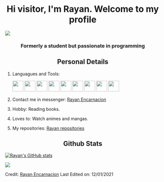 <h1 align="center">Hi visitor, I'm Rayan. Welcome to my profile</h1>
<p align="center">


<a href="https://www.youtube.com/watch?v=dQw4w9WgXcQ"><img src="https://user-images.githubusercontent.com/73097560/115834477-dbab4500-a447-11eb-908a-139a6edaec5c.gif"></a>

<h3 align="center">Formerly a student but passionate in programming</h3>
<h2 align="center">Personal Details</h2>
<p align="center">  
  
1. Languagues and Tools:												    
	
   <img src="https://cdn.jsdelivr.net/gh/devicons/devicon/icons/html5/html5-original-wordmark.svg" width="35"  />
   <img src="https://cdn.jsdelivr.net/gh/devicons/devicon/icons/css3/css3-original.svg" width="35" />
   <img src="https://cdn.jsdelivr.net/gh/devicons/devicon/icons/sass/sass-original.svg" width="35"/>
   <img src="https://cdn.jsdelivr.net/gh/devicons/devicon/icons/bootstrap/bootstrap-original.svg" width="35" left="100"/>
   <img src="https://cdn.jsdelivr.net/gh/devicons/devicon/icons/tailwindcss/tailwindcss-plain.svg" width="35"/>
   <img src="https://cdn.jsdelivr.net/gh/devicons/devicon/icons/javascript/javascript-plain.svg" width="35" />  
   <img src="https://cdn.jsdelivr.net/gh/devicons/devicon/icons/nodejs/nodejs-original.svg" width="35"/>
   <img src="https://cdn.jsdelivr.net/gh/devicons/devicon/icons/mongodb/mongodb-original.svg" width="35"/>
   <img src="https://cdn.jsdelivr.net/gh/devicons/devicon/icons/git/git-original.svg" width="35"/>
 
2. Contact me in messenger: <a href = "https://rayanencarnacion.netlify.app/" target="blank">Rayan Encarnacion</a>

3. Hobby: Reading books.

4. Loves to: Watch animes and mangas.

5. My repositories: <a href= "https://github.com/RayanEncarnacion?tab=repositories" target="blank"> Rayan repositories</a>
</p>

<h2 align="center">Github Stats</h2>
<p align="center"> 

[![Rayan's GitHub stats](https://github-readme-stats.vercel.app/api/top-langs/?username=RayanEncarnacion&theme=dracula&layout=compact)](https://github.com/RayanEncarnacion)

<a href="https://www.youtube.com/watch?v=dQw4w9WgXcQ"><img src="https://user-images.githubusercontent.com/73097560/115834477-dbab4500-a447-11eb-908a-139a6edaec5c.gif"></a>

Credit: [Rayan Encarnacion](https://github.com/RayanEncarnacion)
Last Edited on: 12/01/2021
